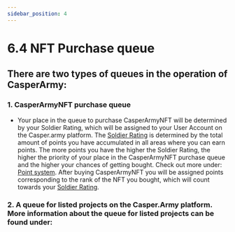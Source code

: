 ```yaml
---
sidebar_position: 4
---
```


# 6.4 NFT Purchase queue

## There are two types of queues in the operation of CasperArmy:
### 1. CasperArmyNFT purchase queue
- Your place in the queue to purchase CasperArmyNFT will be determined by your Soldier Rating, which will be assigned to your User Account on the Casper.army platform. The <a href="https://docs.casperarmy.org/docs/point-system/3.1-Description/">Soldier Rating</a> is determined by the total amount of points you have accumulated in all areas where you can earn points. The more points you have the higher the Soldier Rating, the higher the priority of your place in the CasperArmyNFT purchase queue and the higher your chances of getting bought. Check out more under: <a href="https://docs.casperarmy.org/docs/point-system/3.1-Description/">Point system</a>.
After buying CasperArmyNFT you will be assigned points corresponding to the rank of the NFT you bought, which will count towards your <a href="https://docs.casperarmy.org/docs/point-system/3.1-Description/">Soldier Rating</a>.


### 2. A queue for listed projects on the Casper.Army platform. More information about the queue for listed projects can be found under: 
